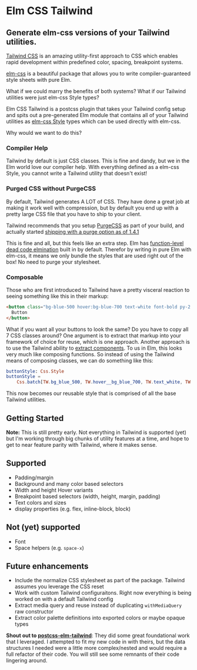 
# Elm CSS Tailwind
## Generate elm-css versions of your Tailwind utilities.
[Tailwind CSS](https://tailwindcss.com) is an amazing utility-first approach to CSS which enables rapid development within predefined color, spacing, breakpoint systems. 

[elm-css](https://package.elm-lang.org/packages/rtfeldman/elm-css/latest) is a beautiful package that allows you to write compiler-guaranteed style sheets with pure Elm.

What if we could marry the benefits of both systems? What if our Tailwind utilities were just elm-css Style types?


Elm CSS Tailwind is a postcss plugin that takes your Tailwind config setup and spits out a pre-generated Elm module that contains all of your Tailwind utilities as [elm-css Style](https://package.elm-lang.org/packages/rtfeldman/elm-css/latest/Css#Style) types which can be used directly with elm-css.

Why would we want to do this?

### Compiler Help
Tailwind by default is just CSS classes. This is fine and dandy, but we in the Elm world love our compiler help. With everything defined as a elm-css Style, you cannot write a Tailwind utility that doesn't exist!

### Purged CSS without PurgeCSS
By default, Tailwind generates A LOT of CSS. They have done a great job at making it work well with compression, but by default you end up with a pretty large CSS file that you have to ship to your client. 

Tailwind recommends that you setup [PurgeCSS](https://purgecss.com) as part of your build, and actually started [shipping with a purge option as of 1.4.1](https://github.com/tailwindlabs/tailwindcss/releases?after=v1.4.1#built-in-purgecss)

This is fine and all, but this feels like an extra step. Elm has [function-level dead code elmination](https://elm-lang.org/news/small-assets-without-the-headache) built in by default. Therefor by writing in pure Elm with elm-css,  it means we only bundle the styles that are used right out of the box! No need to purge your stylesheet.

### Composable 
Those who are first introduced to Tailwind have a pretty visceral reaction to seeing something like this in their markup:

```html
<button class="bg-blue-500 hover:bg-blue-700 text-white font-bold py-2 px-4 rounded">
  Button
</button>
```

What if you want all your buttons to look the same? Do you have to copy all 7 CSS classes around? One argument is to extract that markup into your framework of choice for reuse, which is one approach. Another approach is to use the Tailwind ability to [extract components](https://tailwindcss.com/docs/extracting-components). To us in Elm, this looks very much like composing functions. So instead of using the Tailwind means of composing classes, we can do something like this:

```elm
buttonStyle: Css.Style
buttonStyle = 
    Css.batch[TW.bg_blue_500, TW.hover__bg_blue_700, TW.text_white, TW.font_bold, TW.py_2 ,TW.px_4], TW.rounded]
```

This now becomes our reusable style that is comprised of all the base Tailwind utilities.



## Getting Started
**Note:** This is still pretty early. Not everything in Tailwind is supported (yet) but I'm working through big chunks of utility features at a time, and hope to get to near feature parity with Tailwind, where it makes sense.




## Supported
* Padding/margin
* Background and many color based selectors
* Width and height Hover variants
* Breakpoint based selectors  (width, height, margin, padding)
* Text colors and sizes
* display properties (e.g. flex, inline-block, block)

## Not (yet) supported

* Font
* Space helpers (e.g. `space-x`)

## Future enhancements
* Include the normalize CSS stylesheet as part of the package. Tailwind assumes you leverage the CSS reset
* Work with custom Tailwind configuraitons. Right now everything is being worked on with a default Tailwind config
* Extract media query and reuse instead of duplicating `withMediaQuery` raw constructor
* Extract color palette definitions into exported colors or maybe opaque types




**Shout out to [postcss-elm-tailwind](https://github.com/monty5811/postcss-elm-tailwind)**: They did some great foundational work that I leveraged. I attempted to fit my new code in with theirs, but the data structures I needed were a little more complex/nested and would require a full refactor of their code. You will still see some remnants of their code lingering around.